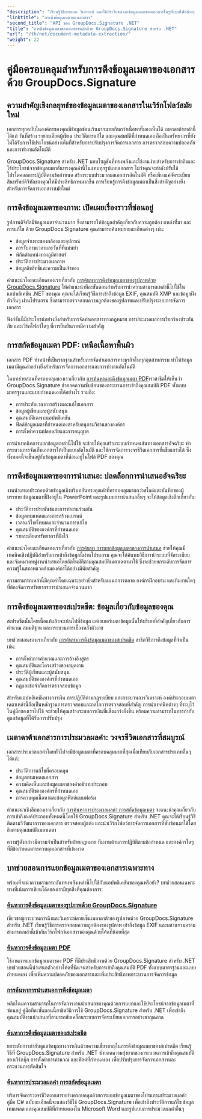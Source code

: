 ```yaml
---
"description": "เรียนรู้วิธีการแยก วิเคราะห์ และใช้ประโยชน์จากข้อมูลเมตาของเอกสารในรูปแบบไฟล์ต่างๆ ด้วย GroupDocs.Signature สำหรับ .NET ยกระดับความปลอดภัย ปรับปรุงเวิร์กโฟลว์ และรับข้อมูลเชิงลึกเกี่ยวกับเอกสารที่มีค่า"
"linktitle": "การดึงข้อมูลเมตาของเอกสาร"
"second_title": "API ของ GroupDocs.Signature .NET"
"title": "การดึงข้อมูลเมตาของเอกสารหลักด้วย GroupDocs.Signature สำหรับ .NET"
"url": "/th/net/document-metadata-extraction/"
"weight": 22
---
```


# คู่มือครอบคลุมสำหรับการดึงข้อมูลเมตาของเอกสารด้วย GroupDocs.Signature

## ความสำคัญเชิงกลยุทธ์ของข้อมูลเมตาของเอกสารในเวิร์กโฟลว์สมัยใหม่

เอกสารทุกฉบับในองค์กรของคุณมีข้อมูลซ่อนเร้นมากมายเกินกว่าเนื้อหาที่มองเห็นได้ เมตาดาต้าเหล่านี้ ได้แก่ วันที่สร้าง รายละเอียดผู้เขียน ประวัติการแก้ไข และคุณสมบัติที่กำหนดเอง ถือเป็นทรัพยากรที่ยังไม่ได้รับการใช้ประโยชน์อย่างเต็มที่สำหรับการปรับปรุงการจัดการเอกสาร การตรวจสอบความปลอดภัย และการทำงานอัตโนมัติ

GroupDocs.Signature สำหรับ .NET มอบโซลูชันที่ทรงพลังและใช้งานง่ายสำหรับการเข้าถึงและใช้ประโยชน์จากข้อมูลเมตาอันทรงคุณค่านี้ในแทบทุกรูปแบบเอกสาร ไม่ว่าคุณจะกำลังปรับใช้โปรโตคอลการปฏิบัติตามข้อกำหนด สร้างระบบประมวลผลเอกสารอัตโนมัติ หรือเพียงแค่จัดระเบียบสินทรัพย์ดิจิทัลของคุณให้มีประสิทธิภาพมากขึ้น การเรียนรู้การดึงข้อมูลเมตาเป็นสิ่งสำคัญอย่างยิ่งสำหรับการจัดการเอกสารสมัยใหม่

## การดึงข้อมูลเมตาของภาพ: เปิดเผยเรื่องราวที่ซ่อนอยู่

รูปภาพดิจิทัลมีข้อมูลเมตาจำนวนมาก ซึ่งสามารถให้ข้อมูลสำคัญเกี่ยวกับความถูกต้อง แหล่งที่มา และการแก้ไข ด้วย GroupDocs.Signature คุณสามารถค้นพบรายละเอียดต่างๆ เช่น:

- ข้อมูลจำเพาะของกล้องและอุปกรณ์
- การจับภาพเวลาและวันที่ที่แม่นยำ
- พิกัดตำแหน่งทางภูมิศาสตร์
- ประวัติการประมวลผลภาพ
- ข้อมูลลิขสิทธิ์และความเป็นเจ้าของ

คำแนะนำโดยละเอียดของเราเกี่ยวกับ [การค้นหาการดึงข้อมูลเมตาของรูปภาพด้วย GroupDocs.Signature](./search-image-metadata-extraction/) ให้คำแนะนำทีละขั้นตอนสำหรับการนำความสามารถเหล่านี้ไปใช้ในแอปพลิเคชัน .NET ของคุณ คุณจะได้เรียนรู้วิธีการเข้าถึงข้อมูล EXIF, คุณสมบัติ XMP และข้อมูลฝังตัวอื่นๆ ผ่านโปรแกรม ซึ่งสามารถตรวจสอบความถูกต้องของรูปภาพและปรับปรุงระบบการจัดการเอกสาร

ฟังก์ชันนี้มีประโยชน์อย่างยิ่งสำหรับการจัดทำเอกสารทางกฎหมาย การประมวลผลการเรียกร้องประกันภัย และเวิร์กโฟลว์ใดๆ ที่การยืนยันภาพมีความสำคัญ

## การสกัดข้อมูลเมตา PDF: เหนือเนื้อหาพื้นผิว

เอกสาร PDF ทำหน้าที่เป็นรากฐานสำหรับการจัดทำเอกสารทางธุรกิจในทุกอุตสาหกรรม ทำให้ข้อมูลเมตามีคุณค่าอย่างยิ่งสำหรับการจัดการเอกสารและการทำงานอัตโนมัติ

ในบทช่วยสอนที่ครอบคลุมของเราเกี่ยวกับ [การค้นหาและดึงข้อมูลเมตา PDF](./search-pdf-metadata-extraction/)เราสาธิตให้เห็นว่า GroupDocs.Signature ช่วยลดความซับซ้อนของกระบวนการเข้าถึงคุณสมบัติ PDF ทั้งแบบมาตรฐานและแบบกำหนดเองได้อย่างไร รวมถึง:

- การประทับเวลาการสร้างและแก้ไขเอกสาร
- ข้อมูลผู้เขียนและผู้สนับสนุน
- คุณสมบัติเฉพาะแอปพลิเคชัน
- ฟิลด์ข้อมูลเมตาที่กำหนดเองสำหรับอนุกรมวิธานขององค์กร
- การตั้งค่าความปลอดภัยและการอนุญาต

การนำเทคนิคการแยกข้อมูลเหล่านี้ไปใช้ จะช่วยให้คุณสร้างระบบกำหนดเส้นทางเอกสารอัจฉริยะ ทำกระบวนการจัดเก็บเอกสารให้เป็นแบบอัตโนมัติ และใช้การจัดการวงจรชีวิตเอกสารที่แข็งแกร่งได้ ซึ่งทั้งหมดนี้จะขึ้นอยู่กับข้อมูลเมตาที่ซ่อนอยู่ในไฟล์ PDF ของคุณ

## การดึงข้อมูลเมตาของการนำเสนอ: ปลดล็อกการนำเสนออัจฉริยะ

งานนำเสนอประกอบด้วยข้อมูลเชิงบริบทอันทรงคุณค่าที่ครอบคลุมมากกว่าสไลด์และบันทึกของผู้บรรยาย ข้อมูลเมตาที่ฝังอยู่ใน PowerPoint และรูปแบบการนำเสนออื่นๆ จะให้ข้อมูลเชิงลึกเกี่ยวกับ:

- ประวัติการประพันธ์และการทำงานร่วมกัน
- ข้อมูลเทมเพลตและการสร้างแบรนด์
- เวลาแก้ไขทั้งหมดและจำนวนการแก้ไข
- คุณสมบัติขององค์กรที่กำหนดเอง
- รายละเอียดทรัพยากรที่ฝังไว้

คำแนะนำโดยละเอียดของเราเกี่ยวกับ [การค้นหา การแยกข้อมูลเมตาของการนำเสนอ](./search-presentation-metadata-extraction/) ช่วยให้คุณมีเทคนิคเชิงปฏิบัติสำหรับการเข้าถึงข้อมูลนี้ผ่านโปรแกรม คุณจะได้ค้นพบวิธีการนำระบบที่จัดระเบียบและจัดหมวดหมู่งานนำเสนอโดยอัตโนมัติตามคุณสมบัติเมตาเดตามาใช้ ซึ่งจะช่วยยกระดับการจัดการความรู้ในสภาพแวดล้อมองค์กรได้อย่างมีนัยสำคัญ

ความสามารถเหล่านี้มีคุณค่าโดยเฉพาะอย่างยิ่งสำหรับแผนกการตลาด องค์กรฝึกอบรม และทีมงานใดๆ ที่ต้องจัดการทรัพยากรการนำเสนอจำนวนมาก

## การดึงข้อมูลเมตาของสเปรดชีต: ข้อมูลเกี่ยวกับข้อมูลของคุณ

สเปรดชีตนั้นโดยเนื้อแท้แล้วจะเน้นไปที่ข้อมูล แต่เลเยอร์เมตาข้อมูลนั้นให้บริบทที่สำคัญเกี่ยวกับการคำนวณ สมมติฐาน และกระบวนการเบื้องหลังตัวเลข

บทช่วยสอนของเราเกี่ยวกับ [การค้นหาการดึงข้อมูลเมตาของสเปรดชีต](./search-spreadsheet-metadata-extraction/) สาธิตวิธีการดึงข้อมูลที่จำเป็น เช่น:

- การตั้งค่าการคำนวณและการอ้างอิงสูตร
- คุณสมบัติและโครงสร้างของสมุดงาน
- ประวัติผู้เขียนและผู้สนับสนุน
- คุณสมบัติขององค์กรที่กำหนดเอง
- กฎและข้อจำกัดการตรวจสอบข้อมูล

สำหรับแอปพลิเคชันทางการเงิน การปฏิบัติตามกฎระเบียบ และกระบวนการวิเคราะห์ องค์ประกอบเมตาเดตาเหล่านี้ถือเป็นหลักฐานการตรวจสอบและกลไกการตรวจสอบที่สำคัญ การนำเทคนิคต่างๆ ที่ระบุไว้ในคู่มือของเราไปใช้ จะช่วยให้คุณสร้างระบบการเงินที่แข็งแกร่งยิ่งขึ้น พร้อมความสามารถในการกำกับดูแลข้อมูลที่ได้รับการปรับปรุง

## เมตาดาต้าเอกสารการประมวลผลคำ: วงจรชีวิตเอกสารที่สมบูรณ์

เอกสารประมวลผลคำโดยทั่วไปจะมีข้อมูลเมตาที่ครอบคลุมมากที่สุดเมื่อเทียบกับเอกสารประเภทอื่นๆ ได้แก่:

- ประวัติการแก้ไขที่ครอบคลุม
- ข้อมูลเทมเพลตเอกสาร
- ความคิดเห็นและข้อมูลเมตาของคำอธิบายประกอบ
- คุณสมบัติขององค์กรที่กำหนดเอง
- การควบคุมเนื้อหาและข้อมูลฟิลด์แบบฟอร์ม

คำแนะนำเชิงลึกของเราเกี่ยวกับ [การค้นหาการประมวลผลคำ การสกัดข้อมูลเมตา](./search-word-processing-metadata-extraction/) จะแนะนำคุณเกี่ยวกับการเข้าถึงองค์ประกอบทั้งหมดนี้โดยใช้ GroupDocs.Signature สำหรับ .NET คุณจะได้เรียนรู้วิธีติดตามวิวัฒนาการของเอกสาร ตรวจสอบผู้แต่ง และนำเวิร์กโฟลว์การจัดการเอกสารที่ซับซ้อนมาใช้โดยอิงตามคุณสมบัติเมตาเดตา

ความรู้ดังกล่าวมีความจำเป็นสำหรับฝ่ายกฎหมาย ทีมงานด้านการปฏิบัติตามข้อกำหนด และองค์กรใดๆ ที่มีข้อกำหนดการควบคุมเอกสารที่เข้มงวด

## บทช่วยสอนการแยกข้อมูลเมตาของเอกสารเฉพาะทาง

พร้อมที่จะนำความสามารถอันทรงพลังเหล่านี้ไปใช้กับแอปพลิเคชันของคุณหรือยัง? บทช่วยสอนเฉพาะทางที่เน้นการเขียนโค้ดของเรามีทุกสิ่งที่คุณต้องการ:

### [ค้นหาการดึงข้อมูลเมตาของรูปภาพด้วย GroupDocs.Signature](./search-image-metadata-extraction/)
เชี่ยวชาญกระบวนการดึงและวิเคราะห์ลายเซ็นเมตาดาต้าของรูปภาพด้วย GroupDocs.Signature สำหรับ .NET เรียนรู้วิธีการตรวจสอบความถูกต้องของรูปภาพ เข้าถึงข้อมูล EXIF และผสานรวมความสามารถเหล่านี้เข้ากับเวิร์กโฟลว์เอกสารของคุณด้วยโค้ดที่น้อยที่สุด

### [ค้นหาการดึงข้อมูลเมตา PDF](./search-pdf-metadata-extraction/)
ใช้งานการแยกข้อมูลเมตาของ PDF ที่มีประสิทธิภาพด้วย GroupDocs.Signature สำหรับ .NET บทช่วยสอนนี้นำเสนอตัวอย่างโค้ดที่ชัดเจนสำหรับการเข้าถึงคุณสมบัติ PDF ทั้งแบบมาตรฐานและแบบกำหนดเอง เพื่อเพิ่มความปลอดภัยของเอกสารและเพิ่มประสิทธิภาพกระบวนการจัดการข้อมูล

### [การค้นหาการนำเสนอการดึงข้อมูลเมตา](./search-presentation-metadata-extraction/)
พลิกโฉมความสามารถในการจัดการงานนำเสนอของคุณด้วยการแยกและใช้ประโยชน์จากข้อมูลเมตาที่ซ่อนอยู่ คู่มือทีละขั้นตอนนี้สาธิตวิธีการใช้ GroupDocs.Signature สำหรับ .NET เพื่อเข้าถึงคุณสมบัติงานนำเสนอที่สามารถขับเคลื่อนระบบการจัดระเบียบเอกสารอย่างชาญฉลาด

### [ค้นหาการดึงข้อมูลเมตาของสเปรดชีต](./search-spreadsheet-metadata-extraction/)
ยกระดับการกำกับดูแลข้อมูลทางการเงินด้วยความเชี่ยวชาญในการดึงข้อมูลเมตาของสเปรดชีต เรียนรู้วิธีที่ GroupDocs.Signature สำหรับ .NET ช่วยลดความยุ่งยากของกระบวนการเข้าถึงคุณสมบัติของเวิร์กบุ๊ก การตั้งค่าการคำนวณ และฟิลด์ที่กำหนดเอง เพื่อปรับปรุงการจัดการเอกสารและกระบวนการตัดสินใจ

### [ค้นหาการประมวลผลคำ การสกัดข้อมูลเมตา](./search-word-processing-metadata-extraction/)
บริหารจัดการวงจรชีวิตเอกสารอย่างครอบคลุมด้วยการแยกข้อมูลเมตาของโปรแกรมประมวลผลคำ คู่มือ C# ฉบับละเอียดนี้จะแสดงวิธีใช้ GroupDocs.Signature เพื่อเข้าถึงประวัติการแก้ไข ข้อมูลเทมเพลต และคุณสมบัติที่กำหนดเองใน Microsoft Word และรูปแบบการประมวลผลคำอื่นๆ